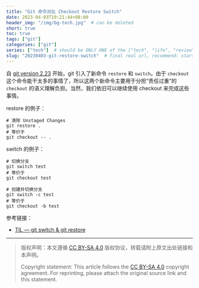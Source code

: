 ```yaml
---
title: "Git 命令对比 Checkout Restore Switch"
date: 2023-04-03T19:21:44+08:00
header_img: "/img/bg-tech.jpg"  # can be deleted
short: true
toc: true
tags: ["git"]
categories: ["git"]
series: ["tech"]  # should be ONLY ONE of the ["tech", "life", "review"]
slug: "20230403-git-restore-switch"  # final real url, recommend: start by date, follow lower case words with hyphen splitter. E.g., `20230316-text-title`
---
```


自 [git version 2.23](https://github.com/git/git/blob/master/Documentation/RelNotes/2.23.0.txt) 开始，git 引入了新命令 `restore` 和 `switch`。由于 `checkout` 这个命令能干太多的事情了，所以这两个新命令主要用于分担“责任过重”的 `checkout` 的语义理解负担。当然，我们依旧可以继续使用 checkout 来完成这些事情。

restore 的例子：
```shell
# 清除 Unstaged Changes
git restore .
# 等价于
git checkout -- .
```

switch 的例子：
```shell
# 切换分支
git switch test
# 等价于
git checkout test

# 创建并切换分支
git switch -c test
# 等价于
git checkout -b test
```

参考链接：
* [TIL — git switch & git restore](https://pawelgrzybek.com/til-git-switch-git-restore/)

---

> 版权声明：本文遵循 [CC BY-SA 4.0](https://creativecommons.org/licenses/by-sa/4.0/deed.zh) 版权协议，转载请附上原文出处链接和本声明。
>
> Copyright statement: This article follows the [CC BY-SA 4.0](https://creativecommons.org/licenses/by-sa/4.0/deed.en) copyright agreement. For reprinting, please attach the original source link and this statement.
